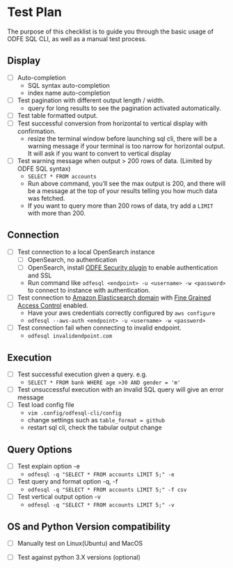 # Test Plan
 The purpose of this checklist is to guide you through the basic usage of ODFE SQL CLI, as well as a manual test process. 
 
 
## Display

* [ ] Auto-completion
    * SQL syntax auto-completion
    * index name auto-completion
* [ ] Test pagination with different output length / width. 
    * query for long results to see the pagination activated automatically.
* [ ] Test table formatted output.
* [ ] Test successful conversion from horizontal to vertical display with confirmation. 
    * resize the terminal window before launching sql cli, there will be a warning message if your terminal is too narrow for horizontal output. It will ask if you want to convert to vertical display
* [ ] Test warning message when output > 200 rows of data. (Limited by ODFE SQL syntax)
    * `SELECT * FROM accounts`
    * Run above command, you’ll see the max output is 200, and there will be a message at the top of your results telling you how much data was fetched.
    * If you want to query more than 200 rows of data, try add a `LIMIT` with more than 200.


## Connection

* [ ] Test connection to a local OpenSearch instance
    * [ ] OpenSearch, no authentication
    * [ ] OpenSearch, install [ODFE Security plugin](https://opendistro.github.io/for-elasticsearch-docs/docs/install/plugins/) to enable authentication and SSL
    * Run command like `odfesql <endpoint> -u <username> -w <password>` to connect to instance with authentication.
* [ ] Test connection to [Amazon Elasticsearch domain](https://docs.aws.amazon.com/elasticsearch-service/latest/developerguide/es-gsg.html) with
[Fine Grained Access Control](https://docs.aws.amazon.com/elasticsearch-service/latest/developerguide/fgac.html) enabled. 
    * Have your aws credentials correctly configured by `aws configure`
    * `odfesql --aws-auth <endpoint> -u <username> -w <password>`
* [ ] Test connection fail when connecting to invalid endpoint. 
    * `odfesql invalidendpoint.com`


## Execution

* [ ] Test successful execution given a query. e.g.
    *  `SELECT * FROM bank WHERE age >30 AND gender = 'm'` 
* [ ] Test unsuccessful execution with an invalid SQL query will give an error message
* [ ] Test load config file 
    * `vim .config/odfesql-cli/config`
    * change settings such as `table_format = github`
    * restart sql cli, check the tabular output change


## Query Options

* [ ] Test explain option -e
    * `odfesql -q "SELECT * FROM accounts LIMIT 5;" -e`
* [ ] Test query and format option -q, -f
    * `odfesql -q "SELECT * FROM accounts LIMIT 5;" -f csv`
* [ ] Test vertical output option -v
    * `odfesql -q "SELECT * FROM accounts LIMIT 5;" -v`

## OS and Python Version compatibility

* [ ] Manually test on Linux(Ubuntu) and MacOS
* [ ] Test against python 3.X versions (optional)

